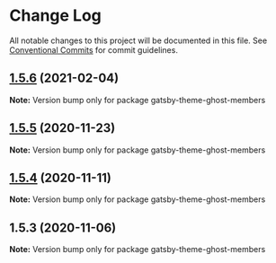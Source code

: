 # Change Log

All notable changes to this project will be documented in this file.
See [Conventional Commits](https://conventionalcommits.org) for commit guidelines.

## [1.5.6](http://github.com/styxlab/gatsby-theme-try-ghost/tree/master/packages/gatsby-theme-ghost-members/compare/gatsby-theme-ghost-members@1.5.5...gatsby-theme-ghost-members@1.5.6) (2021-02-04)

**Note:** Version bump only for package gatsby-theme-ghost-members





## [1.5.5](http://github.com/styxlab/gatsby-theme-try-ghost/tree/master/packages/gatsby-theme-ghost-members/compare/gatsby-theme-ghost-members@1.5.4...gatsby-theme-ghost-members@1.5.5) (2020-11-23)

**Note:** Version bump only for package gatsby-theme-ghost-members





## [1.5.4](http://github.com/styxlab/gatsby-theme-try-ghost/tree/master/packages/gatsby-theme-ghost-members/compare/gatsby-theme-ghost-members@1.5.3...gatsby-theme-ghost-members@1.5.4) (2020-11-11)

**Note:** Version bump only for package gatsby-theme-ghost-members





## 1.5.3 (2020-11-06)

**Note:** Version bump only for package gatsby-theme-ghost-members
